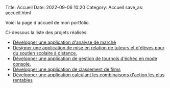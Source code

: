 Title: Accueil
Date: 2022-09-06 10:20
Category: Accueil
save_as: accueil.html

Voici la page d'accueil de mon portfolio.

Ci-dessous la liste des projets réalisés: 

- [Développer une application d'analyse de marché]({filename}developper-une-application-d-analyse-de-marche.md)
- [Designer une application de mise en relation de tuteurs et d'élèves pour du soutien scolaire à distance. ]({filename}designer-une-application-de-mise-en-relation-de-tuteurs-et-d-eleves-pour-du-soutien-scolaire.md)
- [Développer une application de gestion de tournois d'échec en mode console. ]({filename}developper-une-application-gerant-des-tournois-d-echecs.md)
- [Développer une application de classement de films ]({filename}developper-une-application-de-classement-de-films.md)
- [Développer une application calculant les combinaisons d'action les plus rentables]({filename}developper-une-application-calculant-les-combinaisons-d-actions-les-plus-rentables.md)